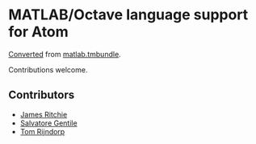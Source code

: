 # MATLAB/Octave language support for Atom

[Converted](http://atom.io/docs/latest/converting-a-text-mate-bundle)
from [matlab.tmbundle](https://github.com/textmate/matlab.tmbundle).

Contributions welcome.

## Contributors

* [James Ritchie](https:github.com/JamesRitchie)
* [Salvatore Gentile](https://github.com/SalGnt)
* [Tom Rijndorp](https://github.com/tomrijndorp)

